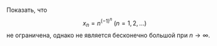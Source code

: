Показать, что
$$ x_n = n^{(-1)^n} \ (n=1,2,\ldots) $$
не ограничена, однако не является бесконечно большой при $n\to\infty$.